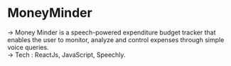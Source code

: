 # MoneyMinder
-> Money Minder is a speech-powered expenditure budget tracker that enables the user to monitor,
analyze and control expenses through simple voice queries.    
-> Tech : ReactJs, JavaScript, Speechly.
